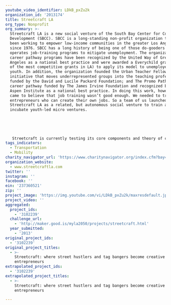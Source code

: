 ```yaml
---
youtube_video_identifier: LDkB_pxZu2k
organization_id: '2013174'
title: Streetcraft LA
org_type: Nonprofit
org_summary: >-
  Streetcraft LA is a new social venture of the South Bay Center for Community
  Development (SBCC). SBCC is a long-standing non-profit organization that has
  been working to empower low-income communities in the greater Los Angeles area
  since 1976. SBCC has a long history of being one of those do-gooders that
  operates job-training programs to mitigate unemployment. The organization’s
  career pathway programs have been recognized by the United Way of Greater Los
  Angeles as a national best practice and were awarded a Everychild grant (one
  of the most competitive grants in LA) to apply its model to unemployed at risk
  youth. In addition, the organization founded the Urban Teacher Fellowship, an
  initiative that moves underrepresented groups into the teaching profession
  funded by the David and Lucile Packard Foundation; and The Promo Pathway, a
  career pathway funded by The James Irvine Foundation and recognized by The
  Aspen Institute as a national best practice. In doing this work, however, we
  came to believe that job training wasn’t good enough. We needed to train
  entrepreneurs who can create their own jobs. So a team of us launched
  Streetcraft LA as a related, but autonomous social venture to train and
  incubate youth-led micro ventures. 
   
   
   
   
   
   Streetcraft is currently testing its core components and theory of change in a proof of concept pilot state funded the James Irvine Foundation. Guided by our board of directors, the focus of this planning stage was to test three assumptions critical to our model: marginalized youth engaged in graffiti culture or other illicit entrepreneur activities have talents that can be re-directed; a process of engagement can be created including partnerships with public systems and community based social networks; and youth’s talents can be monetized and professionalized. Streetcraft has piloted its model with 50 Streetcraft fellows, referred through probation and other community-based networks, who went through a work based contextualized learning experience and developed products for a retail store located on main street, Santa Monica. During this pilot period 100% of participants completed the pilot and 85% percent increased their annual income by 50%.
tags_indicators:
  - Transportation
  - Mobility
charity_navigator_url: 'https://www.charitynavigator.org/index.cfm?bay=search.profile&ein=237360521'
organization_website:
  - www.streetcraftla.com
twitter: ''
instagram: ''
facebook: ''
ein: '237360521'
zip: ''
project_image: 'https://img.youtube.com/vi/LDkB_pxZu2k/maxresdefault.jpg'
project_video: ''
aggregated:
  project_ids:
    - '3102239'
  challenge_url:
    - 'http://maker.good.is/myla2050/projects/streetcraft.html'
  year_submitted:
    - '2013'
original_project_ids:
  - '3102239'
original_project_titles:
  - >-
    Streetcraft: where street hustlers and tag bangers become creative economy
    entrepreneurs
extrapolated_project_ids:
  - '3102239'
extrapolated_project_titles:
  - >-
    Streetcraft: where street hustlers and tag bangers become creative economy
    entrepreneurs

---
```

